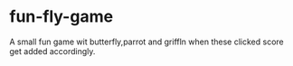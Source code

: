 # fun-fly-game
A small fun game wit butterfly,parrot and griffln when these clicked score get added accordingly.
